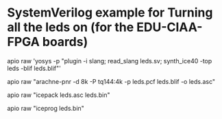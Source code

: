 # SystemVerilog example for Turning all the leds on (for the EDU-CIAA-FPGA boards)

apio raw 'yosys -p "plugin -i slang; read_slang leds.sv; synth_ice40 -top leds -blif leds.blif"'

apio raw "arachne-pnr -d 8k -P tq144:4k -p leds.pcf leds.blif -o leds.asc"

apio raw "icepack leds.asc leds.bin"

apio raw "iceprog leds.bin"